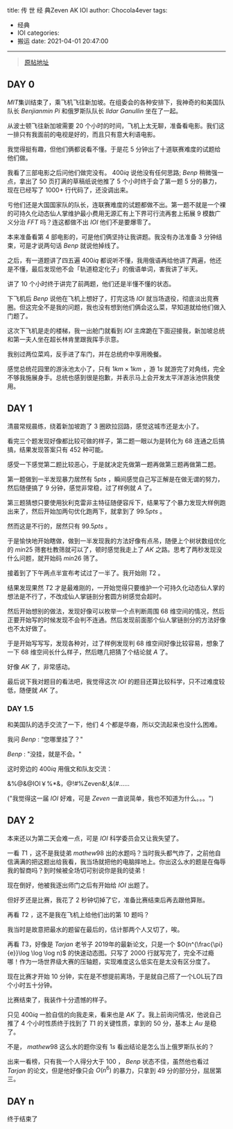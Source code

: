 title: 传 世 经 典Zeven AK IOI
author: Chocola4ever
tags:
  - 经典
  - IOI
categories:
  - 搬运
date: 2021-04-01 20:47:00
---
> [原帖地址](https://www.luogu.com.cn/blog/wzw326173163/lol2021-you-ji)

## DAY 0

$MIT$集训结束了，乘飞机飞往新加坡。在组委会的各种安排下，我神奇的和美国队队长 $Benjianmin$ $Pi$ 和俄罗斯队队长 $lldar$ $Ganullin$ 坐在了一起。

从波士顿飞往新加坡需要 $20$ 个小时的时间，飞机上太无聊，准备看电影。我们这一排只有我面前的电视是好的，而且只有意大利语电影。

我觉得挺有趣，但他们俩都说看不懂。于是花 $5$ 分钟出了十道联赛难度的试题给他们做。

我看了三部电影之后问他们做完没有。 $400iq$ 说他没有任何思路; $Benp$ 稍微强一点，拿出了 $50$ 页打满的草稿纸说他推了 $5$ 个小时终于会了第一题 $5$ 分的暴力，现在已经写了 $1000+$ 行代码了，还没调出来。

亏他们还是大国国家队的队长，连联赛难度的试题都做不出。第一题不就是一个裸的可持久化动态仙人掌维护最小费用无源汇有上下界可行流再套上拓展 $9$ 模数广义分治  $FFT$ 吗？连这都做不出 $IOI$ 他们不是要爆零了。

本来准备看第 $4$ 部电影的，可是他们俩坚持让我讲题。我没有办法准备 $3$ 分钟结束，可是才说两句话 $Benp$ 就说他掉线了。

之后，有一道题讲了四五遍 $400iq$ 都说听不懂，我用俄语再给他讲了两遍，他还是不懂，最后发现他不会「轨道稳定化子」的俄语单词，害我讲了半天。

讲了 $10$ 个小时终于讲完了前两题，他们还是半懂不懂的状态。

下飞机后 $Benp$ 说他在飞机上想好了，打完这场 $IOI$ 就当场退役，彻底淡出竞赛圈。但这完全不是我的问题，我也没有想到他们俩会这么菜，早知道就给他们做入门题了。

这次下飞机是走的楼梯，我一出舱门就看到 $IOI$ 主席跪在下面迎接我，新加坡总统和第一夫人坐在超长林肯里跟我挥手示意。

我别过两位菜鸡，反手进了车门，并在总统府中享用晚餐。

感觉总统花园里的游泳池太小了，只有 $1km\times 1km$ ，游 $1s$ 就游完了对角线，完全不够我施展身手。总统也感到很是抱歉，并表示马上会开发太平洋游泳池供我使用。

## DAY 1

清晨常规晨练，绕着新加坡跑了 $3$ 圈欧拉回路，感觉这城市还是太小了。

看完三个题发现好像都比较可做的样子，第二题一眼以为是转化为 $68$ 连通之后搞搞，结果发现答案只有 $452$ 种可能。

感受一下感觉第二题比较恶心，于是就决定先做第一题再做第三题再做第二题。

第一题做到一半发现暴力居然有 $5pts$ ，瞬间感觉自己写正解是在做无谓的努力，然后随便搞了 $9$ 分钟，感觉非常稳，过了样例就 $A$ 了。

第三题猜想只要使用狄利克雷非主特征随便容斥下，结果写了个暴力发现大样例跑出来了，然后开始加两句优化跑两下，就拿到了 $99.5pts$ 。

然而这是不行的，居然只有 $99.5pts$ 。

于是愉快地开始瞎做，做到一半发现我的方法好像有点吊，随便上个树状数组优化的 $min25$ 筛套杜教筛就可以了，顿时感觉我走上了 $AK$ 之路。思考了两秒发现没什么问题，就开始码 $min26$ 筛了。

接着到了下午两点半宣布考试过了一半了。我开始刚 $T2$ 。

结果发现果然 $T2$ 才是最难刚的，一开始觉得只要维护一个可持久化动态仙人掌的想法是不行了，不改成仙人掌链剖分套圆方树感觉会超时。

然后开始想别的做法，发现好像可以枚举一个点判断周围  $68$ 维空间的情况，然后正要开始写的时候发现不会判不连通。然后发现前面那个仙人掌链剖分的方法好像也不太好做了。

于是开始写写写，发现各种对，过了样例发现判 $68$ 维空间好像比较容易，想象了一下 $68$ 维空间长什么样子，然后瞎几把猜了个结论就 $A$ 了。

好像 $AK$ 了，非常感动。

最后说下我对题目的看法吧，我觉得这次 $IOI$ 的题目还算比较科学，只不过难度较低，随便就 $AK$ 了。

### DAY 1.5
和美国队的选手交流了一下，他们 $4$ 个都是华裔，所以交流起来也没什么困难。

我问 $Benp$ :
“您哪里挂了？"

$Benp$ :
"没挂，就是不会。"

这时旁边的 $400iq$ 用俄文和队友交流：

&%@&@IOI￥%*&，@!#%Zeven&!,&(#……

("我觉得这一届 $IOI$ 好难，可是 $Zeven$ 一直说简单，我也不知道为什么。。。")

## DAY 2
本来还以为第二天会难一点，可是 $IOI$ 科学委员会又让我失望了。

一看 $T1$ ，这不是我徒弟 $mathew98$ 出的水题吗？当时我头都气炸了，之前他自信满满的把这题出给我看，我当场就把他的电脑摔地上。你出这么水的题是在侮辱我的智商吗？到时候被全场切可别说你是我的徒弟！

现在倒好，他被我逐出师门之后有开始给 $IOI$ 出题了。

但好歹还是比赛，我花了 $2$ 秒钟切掉了它，准备比赛结束后再去跟他算账。

再看 $T2$ ，这不是我在飞机上给他们出的第 $10$ 题吗？

我当时是故意把最水的题留在最后的，估计那两个人又切了，唉。

再看 $T3$，好像是 $Tarjan$ 老爷子 $2019$年的最新论文，只是一个 $O(n^{\frac{\pi}{e}}\log \log \log n)$ 的快速动态图。只写了 $2000$ 行就写完了，完全不过瘾哪！作为一场世界级大赛的压轴题，实现难度这么低实在是太没有区分度了。

现在比赛才开始 $10$ 分钟，实在是不想提前离场，于是就自己搭了一个LOL玩了四个小时五十分钟。

比赛结束了，我装作十分遗憾的样子。

只见 $400iq$ 一脸自信的向我走来，看来也是 $AK$ 了。我上前询问情况，他说自己推了 $4$ 个小时性质终于找到了 $T1$ 的关键性质，拿到的 $50$ 分，基本上 $Au$ 是稳了。

不是， $mathew98$ 这么水的题你没有 $1s$ 看出结论是怎么当上俄罗斯队长的？

出来一看榜，只有我一个人得分大于 $100$ ， $Benp$ 状态不佳，虽然他也看过 $Tarjan$ 的论文，但是他好像只会 $O(n^6)$ 的暴力，只拿到 $49$ 分的部分分，屈居第三。

## DAY n
终于结束了